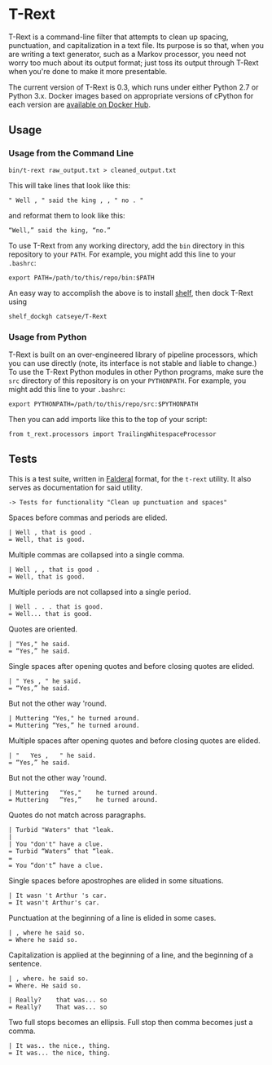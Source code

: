 T-Rext
======

T-Rext is a command-line filter that attempts to clean up spacing,
punctuation, and capitalization in a text file.  Its purpose is so that,
when you are writing a text generator, such as a Markov processor, you
need not worry too much about its output format; just toss its output
through T-Rext when you're done to make it more presentable.

The current version of T-Rext is 0.3, which runs under either Python 2.7
or Python 3.x.  Docker images based on appropriate versions of cPython
for each version are [available on Docker Hub][].

Usage
-----

### Usage from the Command Line

    bin/t-rext raw_output.txt > cleaned_output.txt

This will take lines that look like this:

    " Well , " said the king , , " no . "

and reformat them to look like this:

    “Well,” said the king, “no.”

To use T-Rext from any working directory, add the `bin` directory in this
repository to your `PATH`.  For example, you might add this line to your
`.bashrc`:

    export PATH=/path/to/this/repo/bin:$PATH

An easy way to accomplish the above is to install [shelf][], then
dock T-Rext using

    shelf_dockgh catseye/T-Rext

### Usage from Python

T-Rext is built on an over-engineered library of pipeline processors, which
you can use directly (note, its interface is not stable and liable to change.)
To use the T-Rext Python modules in other Python programs, make sure the
`src` directory of this repository is on your `PYTHONPATH`.  For example,
you might add this line to your `.bashrc`:

    export PYTHONPATH=/path/to/this/repo/src:$PYTHONPATH

Then you can add imports like this to the top of your script:

    from t_rext.processors import TrailingWhitespaceProcessor

Tests
-----

This is a test suite, written in [Falderal][] format, for the `t-rext`
utility.  It also serves as documentation for said utility.

    -> Tests for functionality "Clean up punctuation and spaces"

Spaces before commas and periods are elided.

    | Well , that is good .
    = Well, that is good.

Multiple commas are collapsed into a single comma.

    | Well , , that is good .
    = Well, that is good.

Multiple periods are not collapsed into a single period.

    | Well . . . that is good.
    = Well... that is good.

Quotes are oriented.

    | "Yes," he said.
    = “Yes,” he said.

Single spaces after opening quotes and before closing quotes are elided.

    | " Yes , " he said.
    = “Yes,” he said.

But not the other way 'round.

    | Muttering "Yes," he turned around.
    = Muttering “Yes,” he turned around.

Multiple spaces after opening quotes and before closing quotes are elided.

    | "   Yes ,   " he said.
    = “Yes,” he said.

But not the other way 'round.

    | Muttering   "Yes,"    he turned around.
    = Muttering   “Yes,”    he turned around.

Quotes do not match across paragraphs.

    | Turbid "Waters" that "leak.
    | 
    | You "don't" have a clue.
    = Turbid “Waters” that “leak.
    = 
    = You “don't” have a clue.

Single spaces before apostrophes are elided in some situations.

    | It wasn 't Arthur 's car.
    = It wasn't Arthur's car.

Punctuation at the beginning of a line is elided in some cases.

    | , where he said so.
    = Where he said so.

Capitalization is applied at the beginning of a line, and the
beginning of a sentence.

    | , where. he said so.
    = Where. He said so.

    | Really?    that was... so
    = Really?    That was... so

Two full stops becomes an ellipsis.  Full stop then comma becomes
just a comma.

    | It was.. the nice., thing.
    = It was... the nice, thing.

[Falderal]:                https://catseye.tc/node/Falderal
[shelf]:                   https://catseye.tc/node/shelf
[available on Docker Hub]: https://hub.docker.com/r/catseye/t-rext
